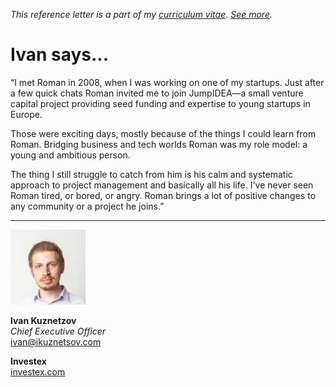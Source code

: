 _This reference letter is a part of my [curriculum vitae](/cv.html).
[See&nbsp;more](./)._

# Ivan says...

<p class="quote">&#8220;I met Roman in 2008, when I was working
on one of my startups.  Just after a few quick chats Roman invited
me to join JumpIDEA&mdash;a small venture capital project providing
seed funding and expertise to young startups in Europe.</p>

Those were exciting days, mostly because of the things I could learn
from Roman. Bridging business and tech worlds Roman was my role
model: a young and ambitious person.

The thing I still struggle to catch from him is his calm and
systematic approach to project management and basically all his
life.  I've never seen Roman tired, or bored, or angry. Roman brings
a lot of positive changes to any community or a project he joins.&#8221;

---

<img src="ik.jpeg" class="avatar">

**Ivan Kuznetzov**<br>
_Chief Executive Officer_<br>
ivan@ikuznetsov.com

**Investex**<br>
[investex.com](https://www.investex.com/en/)
